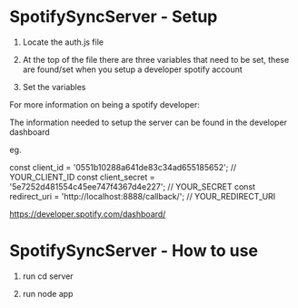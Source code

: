 # SpotifySyncServer - Setup

1. Locate the auth.js file 

2. At the top of the file there are three variables that need to be set, these are found/set when you setup a developer spotify account 

3. Set the variables 

For more information on being a spotify developer:

The information needed to setup the server can be found in the developer dashboard

eg. 

const client_id = '0551b10288a641de83c34ad655185652'; // YOUR_CLIENT_ID
const client_secret = '5e7252d481554c45ee747f4367d4e227'; // YOUR_SECRET
const redirect_uri = 'http://localhost:8888/callback/'; // YOUR_REDIRECT_URI

https://developer.spotify.com/dashboard/

# SpotifySyncServer - How to use

1. run cd server

2. run node app
